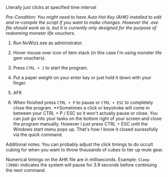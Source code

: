 Literally just clicks at specified time interval

*Pre-Condition: You might need to have Auto Hot Key (AHK) installed to edit and re-compile the script if you want to make changes.
However the .exe file should work as is, but it is currently only designed for the purpose of redeeming monster life vouchers.*

1. Run NvWizz.exe as administrator.

2. Hover mouse over icon of item stack (in this case I'm using monster life gem vouchers).

3. Press `CTRL + J` to start the program.

4. Put a paper weight on your enter key or just hold it down with your finger.

5. AFK

6. When finished press `CTRL + P` to pause or `CTRL + ESC` to completely close the program.
	**Sometimes a click or keystroke will come in between your CTRL + P / ESC so it won't actually pause or close.
	You can just go into your tasks on the bottom right of your screen and close the program manually.
	However I just press CTRL + ESC until the Windows start menu pops up. That's how I know it closed sucessfully via the quick command. 


Additional notes: You can probably adjust the click timings to do occult cubing for when you want to throw thousands of cubes to tier up mule gear.


Numerical timings on the AHK file are in milliseconds.
Example: `Sleep (3900)` indicates the system will pause for 3.9 seconds before continuing the next command.